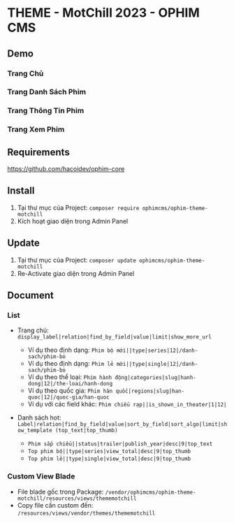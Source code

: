 # THEME - MotChill 2023 - OPHIM CMS

## Demo
### Trang Chủ
<!-- ![Alt text](https://i.ibb.co/bWkS4Sf/theme-motchill-Home-Page.png "Home Page") -->

### Trang Danh Sách Phim
<!-- ![Alt text](https://i.ibb.co/B2dPj5S/theme-motchill-Catalog-Page.png "Catalog Page") -->

### Trang Thông Tin Phim
<!-- ![Alt text](https://i.ibb.co/6r1Z70Y/theme-motchill-Single-Page.png "Single Page") -->

### Trang Xem Phim
<!-- ![Alt text](https://i.ibb.co/Pxb8m1G/theme-motchill-Episode-Page.png "Episode Page") -->

## Requirements
https://github.com/hacoidev/ophim-core

## Install
1. Tại thư mục của Project: `composer require ophimcms/ophim-theme-motchill`
2. Kích hoạt giao diện trong Admin Panel

## Update
1. Tại thư mục của Project: `composer update ophimcms/ophim-theme-motchill`
2. Re-Activate giao diện trong Admin Panel

## Document
### List
- Trang chủ: `display_label|relation|find_by_field|value|limit|show_more_url`
    + Ví dụ theo định dạng: `Phim bộ mới||type|series|12|/danh-sach/phim-bo`
    + Ví dụ theo định dạng: `Phim lẻ mới||type|single|12|/danh-sach/phim-bo`
    + Ví dụ theo thể loại: `Phim hành động|categories|slug|hanh-dong|12|/the-loai/hanh-dong`
    + Ví dụ theo quốc gia: `Phim hàn quốc|regions|slug|han-quoc|12|/quoc-gia/han-quoc`
    + Ví dụ với các field khác: `Phim chiếu rạp||is_shown_in_theater|1|12|`

- Danh sách hot:  `Label|relation|find_by_field|value|sort_by_field|sort_algo|limit|show_template (top_text|top_thumb)`
    + `Phim sắp chiếu||status|trailer|publish_year|desc|9|top_text`
    + `Top phim bộ||type|series|view_total|desc|9|top_thumb`
    + `Top phim lẻ||type|single|view_total|desc|9|top_thumb`

### Custom View Blade
- File blade gốc trong Package: `/vendor/ophimcms/ophim-theme-motchill/resources/views/thememotchill`
- Copy file cần custom đến: `/resources/views/vendor/themes/thememotchill`
